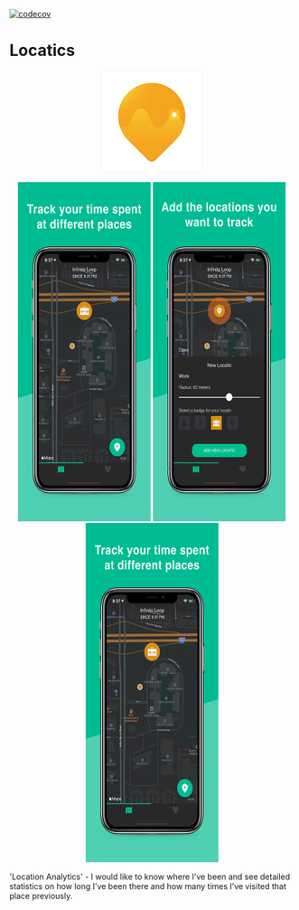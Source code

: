 [![codecov](https://codecov.io/gh/LukeSmith16/Locatics/branch/onboarding-feature/graph/badge.svg)](https://codecov.io/gh/LukeSmith16/Locatics)

# Locatics
<p align="center">
  <img src="https://github.com/LukeSmith16/Locatics/blob/pre-release/Icon-60%403x.png">
</p>

<p align="center">
  <img src="https://github.com/LukeSmith16/Locatics/blob/pre-release/xs-03.png" width="235" height="600">
  <img src="https://github.com/LukeSmith16/Locatics/blob/pre-release/1.png" width="235" height="600">
  <img src="https://github.com/LukeSmith16/Locatics/blob/pre-release/xs-03-iOS-1242x2688.png" width="235" height="600">
</p>

'Location Analytics' - I would like to know where I’ve been and see detailed statistics on how long I’ve been there and how many times I’ve visited that place previously. 
